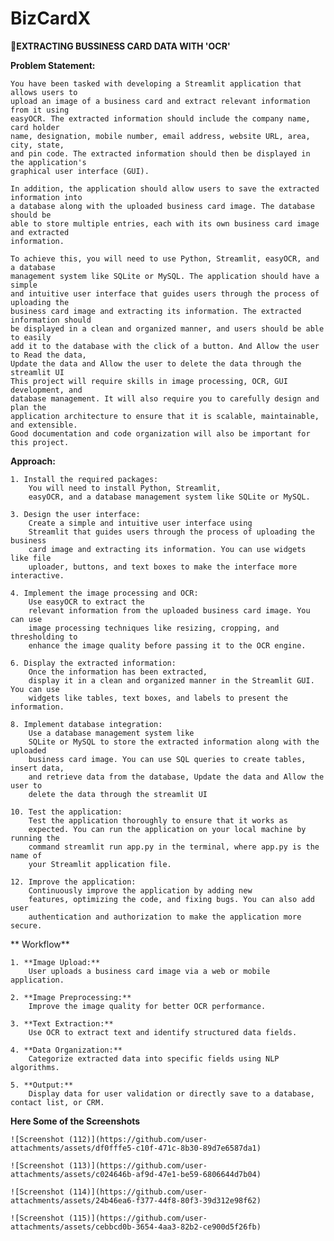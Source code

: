 # BizCardX
**📇EXTRACTING BUSSINESS CARD DATA WITH 'OCR'**

**Problem Statement:**

    You have been tasked with developing a Streamlit application that allows users to
    upload an image of a business card and extract relevant information from it using
    easyOCR. The extracted information should include the company name, card holder
    name, designation, mobile number, email address, website URL, area, city, state,
    and pin code. The extracted information should then be displayed in the application's
    graphical user interface (GUI).

    In addition, the application should allow users to save the extracted information into
    a database along with the uploaded business card image. The database should be
    able to store multiple entries, each with its own business card image and extracted
    information.
    
    To achieve this, you will need to use Python, Streamlit, easyOCR, and a database
    management system like SQLite or MySQL. The application should have a simple
    and intuitive user interface that guides users through the process of uploading the
    business card image and extracting its information. The extracted information should
    be displayed in a clean and organized manner, and users should be able to easily
    add it to the database with the click of a button. And Allow the user to Read the data,
    Update the data and Allow the user to delete the data through the streamlit UI
    This project will require skills in image processing, OCR, GUI development, and
    database management. It will also require you to carefully design and plan the
    application architecture to ensure that it is scalable, maintainable, and extensible.
    Good documentation and code organization will also be important for this project.

**Approach:**

    1. Install the required packages: 
        You will need to install Python, Streamlit,
        easyOCR, and a database management system like SQLite or MySQL.
    
    3. Design the user interface:
        Create a simple and intuitive user interface using
        Streamlit that guides users through the process of uploading the business
        card image and extracting its information. You can use widgets like file
        uploader, buttons, and text boxes to make the interface more interactive.
    
    4. Implement the image processing and OCR: 
        Use easyOCR to extract the
        relevant information from the uploaded business card image. You can use
        image processing techniques like resizing, cropping, and thresholding to
        enhance the image quality before passing it to the OCR engine.
    
    6. Display the extracted information:
        Once the information has been extracted,
        display it in a clean and organized manner in the Streamlit GUI. You can use
        widgets like tables, text boxes, and labels to present the information.
    
    8. Implement database integration: 
        Use a database management system like
        SQLite or MySQL to store the extracted information along with the uploaded
        business card image. You can use SQL queries to create tables, insert data,
        and retrieve data from the database, Update the data and Allow the user to
        delete the data through the streamlit UI
    
    10. Test the application: 
        Test the application thoroughly to ensure that it works as
        expected. You can run the application on your local machine by running the
        command streamlit run app.py in the terminal, where app.py is the name of
        your Streamlit application file.
    
    12. Improve the application:
        Continuously improve the application by adding new
        features, optimizing the code, and fixing bugs. You can also add user
        authentication and authorization to make the application more secure.



** Workflow**

    1. **Image Upload:**
        User uploads a business card image via a web or mobile application.
    
    2. **Image Preprocessing:**
        Improve the image quality for better OCR performance.
    
    3. **Text Extraction:**
        Use OCR to extract text and identify structured data fields.
    
    4. **Data Organization:**
        Categorize extracted data into specific fields using NLP algorithms.
    
    5. **Output:**
        Display data for user validation or directly save to a database, contact list, or CRM.

**Here Some of the Screenshots**
        
    ![Screenshot (112)](https://github.com/user-attachments/assets/df0fffe5-c10f-471c-8b30-89d7e6587da1)
    
    ![Screenshot (113)](https://github.com/user-attachments/assets/c024646b-af9d-47e1-be59-6806644d7b04)
    
    ![Screenshot (114)](https://github.com/user-attachments/assets/24b46ea6-f377-44f8-80f3-39d312e98f62)
    
    ![Screenshot (115)](https://github.com/user-attachments/assets/cebbcd0b-3654-4aa3-82b2-ce900d5f26fb)
